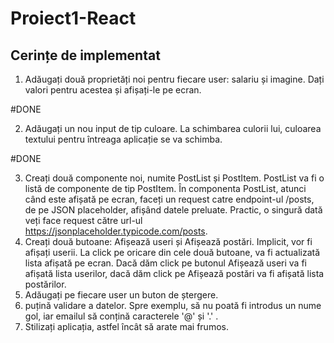 # Proiect1-React
## Cerințe de implementat

1. Adăugați două proprietăți noi pentru fiecare user: salariu și imagine. Dați valori pentru acestea și afișați-le pe ecran.

#DONE

2. Adăugați un nou input de tip culoare. La schimbarea culorii lui, culoarea textului pentru întreaga aplicație se va schimba.

#DONE

3. Creați două componente noi, numite PostList și PostItem. PostList va fi o listă de componente de tip PostItem. În componenta PostList, atunci când este afișată pe ecran, faceți un request catre endpoint-ul /posts, de pe JSON placeholder, afișând datele preluate. Practic, o singură dată veți face request către url-ul https://jsonplaceholder.typicode.com/posts.
4. Creați două butoane: Afișează useri și Afișează postări. Implicit, vor fi afișați userii. La click pe oricare din cele două butoane, va fi actualizată lista afișată pe ecran. Dacă dăm click pe butonul Afișează useri va fi afișată lista userilor, dacă dăm click pe Afișează postări va fi afișată lista postărilor.
5. Adăugați pe fiecare user un buton de ștergere.
6.  puțină validare a datelor. Spre exemplu, să nu poată fi introdus un nume gol, iar emailul să conțină caracterele '@' și '.' .
7. Stilizați aplicația, astfel încât să arate mai frumos.